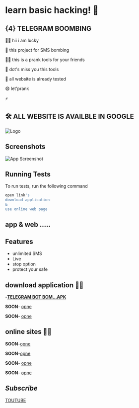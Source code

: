 
# learn basic hacking! 👋


## {4} TELEGRAM  BOOMBING 
👩‍💻 hii i am lucky  

🧠 this project for SMS bombing 

👯‍♀️  this  is a prank tools for your friends 

🤔 dot's miss you this tools 

💬 all website is already tested

😄 let'prank 

⚡️ 


## 🛠 ALL WEBSITE IS AVAILBLE IN GOOGLE 



![Logo](https://images.unsplash.com/photo-1562813733-b31f71025d54?q=80&w=1169&auto=format&fit=crop&ixlib=rb-4.0.3&ixid=M3wxMjA3fDB8MHxwaG90by1wYWdlfHx8fGVufDB8fHx8fA%3D%3D)


## Screenshots

![App Screenshot](......)


## Running Tests

To run tests, run the following command

```bash
open link's
download application
&
use online web page
```


## app & web .....

## Features

- unlimited SMS
- Live
- stop option
- protect your safe

## download application 👩‍💻
-[**TELEGRAM BOT BOM...APK**](https://github.com/cyb3r-luckysant/hacking/blob/main/besic%20hacking/learn%20bombing/apk_/RED-X%20BOT%20ATTACK_1.0.apk)

**SOON**- [opne](#)

**SOON**- [opne](#) 

## online sites 👩‍💻

**SOON**-[opne](#)

**SOON**-[opne](#)

**SOON**- [opne](#)

**SOON**- [opne](#) 




## *Subscribe*

[TOUTUBE](https://youtube.com/@mr_lucky_sant)
